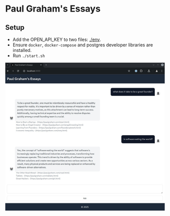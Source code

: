 # Paul Graham's Essays

## Setup

* Add the OPEN_API_KEY to two files: [./env](./.env).
* Ensure `docker`, `docker-compose` and postgres developer libraries are installed.
* Run `./start.sh`

![](./screenshot.jpg)
